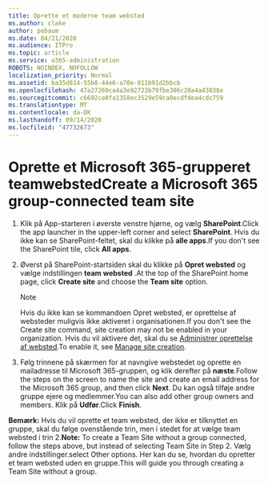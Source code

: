 ```yaml
---
title: Oprette et moderne team websted
ms.author: clake
author: pebaum
ms.date: 04/21/2020
ms.audience: ITPro
ms.topic: article
ms.service: o365-administration
ROBOTS: NOINDEX, NOFOLLOW
localization_priority: Normal
ms.assetid: ba35d814-55b8-44e6-a70e-011b91d2bbcb
ms.openlocfilehash: 47a27269ca4a3e92723b79fbe306c28a4a43838e
ms.sourcegitcommit: c6692ce0fa1358ec3529e59ca0ecdfdea4cdc759
ms.translationtype: MT
ms.contentlocale: da-DK
ms.lasthandoff: 09/14/2020
ms.locfileid: "47732673"
---
```

# <a name="create-a-microsoft-365-group-connected-team-site"></a><span data-ttu-id="65037-102">Oprette et Microsoft 365-grupperet teamwebsted</span><span class="sxs-lookup"><span data-stu-id="65037-102">Create a Microsoft 365 group-connected team site</span></span>

1. <span data-ttu-id="65037-103">Klik på App-starteren i øverste venstre hjørne, og vælg **SharePoint**.</span><span class="sxs-lookup"><span data-stu-id="65037-103">Click the app launcher in the upper-left corner and select **SharePoint**.</span></span> <span data-ttu-id="65037-104">Hvis du ikke kan se SharePoint-feltet, skal du klikke på **alle apps**.</span><span class="sxs-lookup"><span data-stu-id="65037-104">If you don't see the SharePoint tile, click **All apps**.</span></span>
    
2. <span data-ttu-id="65037-105">Øverst på SharePoint-startsiden skal du klikke på **Opret websted** og vælge indstillingen **team websted** .</span><span class="sxs-lookup"><span data-stu-id="65037-105">At the top of the SharePoint home page, click **Create site** and choose the **Team site** option.</span></span> 
    
    > [!NOTE]
    > <span data-ttu-id="65037-106">Hvis du ikke kan se kommandoen Opret websted, er oprettelse af websteder muligvis ikke aktiveret i organisationen.</span><span class="sxs-lookup"><span data-stu-id="65037-106">If you don't see the Create site command, site creation may not be enabled in your organization.</span></span> <span data-ttu-id="65037-107">Hvis du vil aktivere det, skal du se [Administrer oprettelse af websted](https://go.microsoft.com/fwlink/?linkid=2009644).</span><span class="sxs-lookup"><span data-stu-id="65037-107">To enable it, see [Manage site creation](https://go.microsoft.com/fwlink/?linkid=2009644).</span></span> 
  
3. <span data-ttu-id="65037-108">Følg trinnene på skærmen for at navngive webstedet og oprette en mailadresse til Microsoft 365-gruppen, og klik derefter på **næste**.</span><span class="sxs-lookup"><span data-stu-id="65037-108">Follow the steps on the screen to name the site and create an email address for the Microsoft 365 group, and then click **Next**.</span></span> <span data-ttu-id="65037-109">Du kan også tilføje andre gruppe ejere og medlemmer.</span><span class="sxs-lookup"><span data-stu-id="65037-109">You can also add other group owners and members.</span></span> <span data-ttu-id="65037-110">Klik på **Udfør**.</span><span class="sxs-lookup"><span data-stu-id="65037-110">Click **Finish**.</span></span>
  
 <span data-ttu-id="65037-111">**Bemærk:** Hvis du vil oprette et team websted, der ikke er tilknyttet en gruppe, skal du følge ovenstående trin, men i stedet for at vælge team websted i trin 2.</span><span class="sxs-lookup"><span data-stu-id="65037-111">**Note:** To create a Team Site without a group connected, follow the steps above, but instead of selecting Team Site in Step 2.</span></span> <span data-ttu-id="65037-112">Vælg andre indstillinger.</span><span class="sxs-lookup"><span data-stu-id="65037-112">select Other options.</span></span> <span data-ttu-id="65037-113">Her kan du se, hvordan du opretter et team websted uden en gruppe.</span><span class="sxs-lookup"><span data-stu-id="65037-113">This will guide you through creating a Team Site without a group.</span></span> 
    

